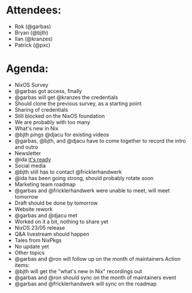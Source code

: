 # Attendees:
- Rok (@garbas)
- Bryan (@bjth)
- Ilan (@kranzes)
- Patrick (@pxc)
# Agenda:
- NixOS Survey
- @garbas got access, finally
- @garbas will get @kranzes the credentials
- Should clone the previous survey, as a starting point
- Sharing of credentials
- Still blocked on the NixOS foundation
- We are probably with too many
- What's new in Nix
- @bjth pings @djacu for existing videos
- @garbas, @bjth, and @djacu have to come together to record the intro and outro
- Newsletter
- @ida [it's ready](https://docs.google.com/document/d/1rzFclkUAYTpIVmaflTkVdiZbKYRPoRicphtqINtKwN0/edit#heading=h.wmw2khmaie8b)
- Social media
- @bjth still has to contact @fricklerhandwerk
- @ida has been going strong, should probably rotate soon
- Marketing team roadmap
- @garbas and @fricklerhandwerk were unable to meet, will meet tomorrow
- Draft should be done by tomorrow
- Website rework
- @garbas and @djacu met
- Worked on it a bit, nothing to share yet
- NixOS 23/05 release
- Q\&A livestream should happen
- Tales from NixPkgs
- No update yet
- Other topics
- @garbas and @ron will follow up on the month of maintainers
Action items:
- @bjth will get the "what's new in Nix" recordings out
- @garbas and @ron should sync on the month of maintainers event
- @garbas and @fricklerhandwerk will sync on the roadmap